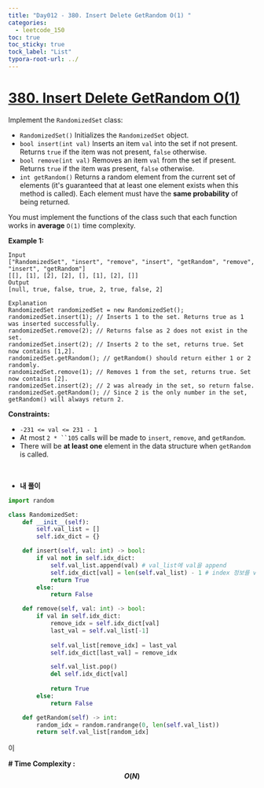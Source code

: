```yaml
---
title: "Day012 - 380. Insert Delete GetRandom O(1) "
categories:
  - leetcode_150
toc: true
toc_sticky: true
tock_label: "List"
typora-root-url: ../
---
```



# [380. Insert Delete GetRandom O(1)](https://leetcode.com/problems/insert-delete-getrandom-o1/)

Implement the `RandomizedSet` class:

- `RandomizedSet()` Initializes the `RandomizedSet` object.
- `bool insert(int val)` Inserts an item `val` into the set if not present. Returns `true` if the item was not present, `false` otherwise.
- `bool remove(int val)` Removes an item `val` from the set if present. Returns `true` if the item was present, `false` otherwise.
- `int getRandom()` Returns a random element from the current set of elements (it's guaranteed that at least one element exists when this method is called). Each element must have the **same probability** of being returned.

You must implement the functions of the class such that each function works in **average** `O(1)` time complexity.

 

**Example 1:**

```
Input
["RandomizedSet", "insert", "remove", "insert", "getRandom", "remove", "insert", "getRandom"]
[[], [1], [2], [2], [], [1], [2], []]
Output
[null, true, false, true, 2, true, false, 2]

Explanation
RandomizedSet randomizedSet = new RandomizedSet();
randomizedSet.insert(1); // Inserts 1 to the set. Returns true as 1 was inserted successfully.
randomizedSet.remove(2); // Returns false as 2 does not exist in the set.
randomizedSet.insert(2); // Inserts 2 to the set, returns true. Set now contains [1,2].
randomizedSet.getRandom(); // getRandom() should return either 1 or 2 randomly.
randomizedSet.remove(1); // Removes 1 from the set, returns true. Set now contains [2].
randomizedSet.insert(2); // 2 was already in the set, so return false.
randomizedSet.getRandom(); // Since 2 is the only number in the set, getRandom() will always return 2.
```

 

**Constraints:**

- `-231 <= val <= 231 - 1`
- At most `2 * ``105` calls will be made to `insert`, `remove`, and `getRandom`.
- There will be **at least one** element in the data structure when `getRandom` is called.

<br>

- **내 풀이**

```python
import random

class RandomizedSet:
    def __init__(self):
        self.val_list = []
        self.idx_dict = {}

    def insert(self, val: int) -> bool:
        if val not in self.idx_dict:
            self.val_list.append(val) # val_list에 val을 append
            self.idx_dict[val] = len(self.val_list) - 1 # index 정보를 value로 저장
            return True
        else:
            return False

    def remove(self, val: int) -> bool:
        if val in self.idx_dict:
            remove_idx = self.idx_dict[val]
            last_val = self.val_list[-1]
            
            self.val_list[remove_idx] = last_val
            self.idx_dict[last_val] = remove_idx

            self.val_list.pop()
            del self.idx_dict[val]
    
            return True
        else:
            return False

    def getRandom(self) -> int:
        random_idx = random.randrange(0, len(self.val_list))
        return self.val_list[random_idx]
```

이



**\# Time Complexity  : $$O(N)$$** 

<br>



<br>

